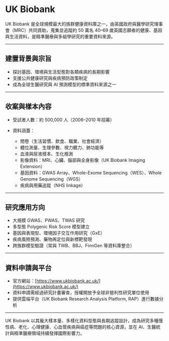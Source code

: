 # UK Biobank

UK Biobank 是全球規模最大的族群健康資料庫之一，由英國政府與醫學研究理事會（MRC）共同資助，蒐集並追蹤約 50 萬名 40–69 歲英國志願者的健康、基因與生活資料，是精準醫療與多組學研究的重要資料來源。

---

## 建置背景與宗旨

* 探討基因、環境與生活型態對各類疾病的長期影響
* 支援公共健康研究與疾病預防政策制定
* 成為全球生醫研究與 AI 預測模型的標準資料來源之一

---

## 收案與樣本內容

* 受試者人數：約 500,000 人（2006–2010 年招募）
* 資料涵蓋：

  * 問卷（生活習慣、飲食、職業、社會經濟）
  * 體位測量、生理參數、視力聽力、肺功能等
  * 血液與尿液樣本、生化檢測
  * 影像資料：MRI、心臟、腦部與全身影像（UK Biobank Imaging Extension）
  * 基因資料：GWAS Array、Whole-Exome Sequencing（WES）、Whole Genome Sequencing（WGS）
  * 疾病與用藥追蹤（NHS linkage）

---

## 研究應用方向

* 大規模 GWAS、PWAS、TWAS 研究
* 多型態 Polygenic Risk Score 模型建立
* 基因與表現型、環境因子交互作用研究（GxE）
* 疾病風險預測、藥物再定位與新標靶發現
* 跨族群模型驗證（常與 TWB、BBJ、FinnGen 等資料庫整合）

---

## 資料申請與平台

* 官方網站：[https://www.ukbiobank.ac.uk/](https://www.ukbiobank.ac.uk/)
* 資料申請需經過研究計畫審查，授權開放予全球非營利性研究單位使用
* 提供雲端平台（UK Biobank Research Analysis Platform, RAP）進行數據分析

---

UK Biobank 以其龐大樣本量、多樣化資料型態與長期追蹤設計，成為研究多種慢性病、老化、心理健康、心血管疾病與癌症等問題的核心資源，並在 AI、生醫統計與精準醫療領域持續發揮國際影響力。
